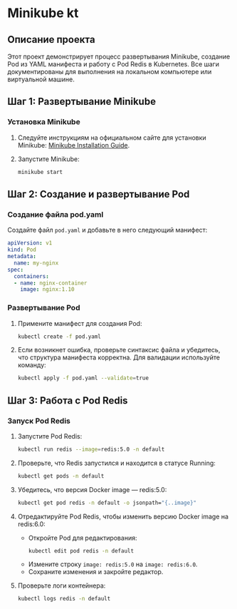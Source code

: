 # Minikube kt

## Описание проекта

Этот проект демонстрирует процесс развертывания Minikube, создание Pod из YAML манифеста и работу с Pod Redis в Kubernetes. Все шаги документированы для выполнения на локальном компьютере или виртуальной машине.

## Шаг 1: Развертывание Minikube

### Установка Minikube

1. Следуйте инструкциям на официальном сайте для установки Minikube: [Minikube Installation Guide](https://minikube.sigs.k8s.io/docs/start/).

2. Запустите Minikube:
   ```bash
   minikube start
   ```

## Шаг 2: Создание и развертывание Pod

### Создание файла pod.yaml

Создайте файл `pod.yaml` и добавьте в него следующий манифест:

```yaml
apiVersion: v1
kind: Pod
metadata:
  name: my-nginx
spec:
  containers:
  - name: nginx-container
    image: nginx:1.10
```

### Развертывание Pod

1. Примените манифест для создания Pod:
   ```bash
   kubectl create -f pod.yaml
   ```

2. Если возникнет ошибка, проверьте синтаксис файла и убедитесь, что структура манифеста корректна. Для валидации используйте команду:
   ```bash
   kubectl apply -f pod.yaml --validate=true
   ```

## Шаг 3: Работа с Pod Redis

### Запуск Pod Redis

1. Запустите Pod Redis:
   ```bash
   kubectl run redis --image=redis:5.0 -n default
   ```

2. Проверьте, что Redis запустился и находится в статусе Running:
   ```bash
   kubectl get pods -n default
   ```

3. Убедитесь, что версия Docker image — redis:5.0:
   ```bash
   kubectl get pod redis -n default -o jsonpath="{..image}"
   ```

4. Отредактируйте Pod Redis, чтобы изменить версию Docker image на redis:6.0:
   - Откройте Pod для редактирования:
     ```bash
     kubectl edit pod redis -n default
     ```
   - Измените строку `image: redis:5.0` на `image: redis:6.0`.
   - Сохраните изменения и закройте редактор.

5. Проверьте логи контейнера:
   ```bash
   kubectl logs redis -n default
   ```

